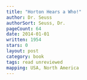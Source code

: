 ```yaml
---
title: "Horton Hears a Who!"
author: Dr. Seuss
authorSort: Seuss, Dr.
pageCount: 64
date: 2014-01-01
written: 1954
stars: 0
layout: post
category: book
tags: read unreviewed
mapping: USA, North America
---
```

